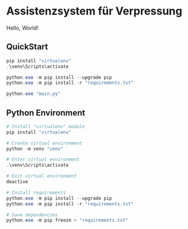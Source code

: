 # Assistenzsystem für Verpressung

Hello, World!

## QuickStart

```powershell
pip install "virtualenv"
.\venv\Scripts\activate

python.exe -m pip install --upgrade pip
python.exe -m pip install -r "requirements.txt"

python.exe "main.py"
```

## Python Environment

```powershell
# Install "virtualenv" module
pip install "virtualenv"

# Create virtual environment
python -m venv "venv"
```

```powershell
# Enter virtual environment
.\venv\Scripts\activate

# Exit virtual environment
deactive
```

```powershell
# Install requirements
python.exe -m pip install --upgrade pip
python.exe -m pip install -r "requirements.txt"

# Save dependencies
python.exe -m pip freeze > "requirements.txt"
```

